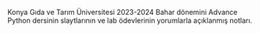 Konya Gıda ve Tarım Üniversitesi 2023-2024 Bahar dönemini Advance Python dersinin slaytlarının ve lab ödevlerinin yorumlarla açıklanmış notları.

